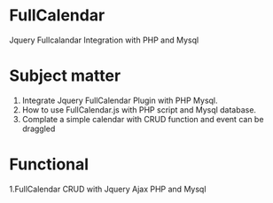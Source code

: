 # FullCalendar
Jquery Fullcalandar Integration with PHP and Mysql


# Subject matter
1. Integrate Jquery FullCalendar Plugin with PHP Mysql.
2. How to use FullCalendar.js with PHP script and Mysql database.
3. Complate a simple calendar with CRUD function and event can be draggled

# Functional
1.FullCalendar CRUD with Jquery Ajax PHP and Mysql

